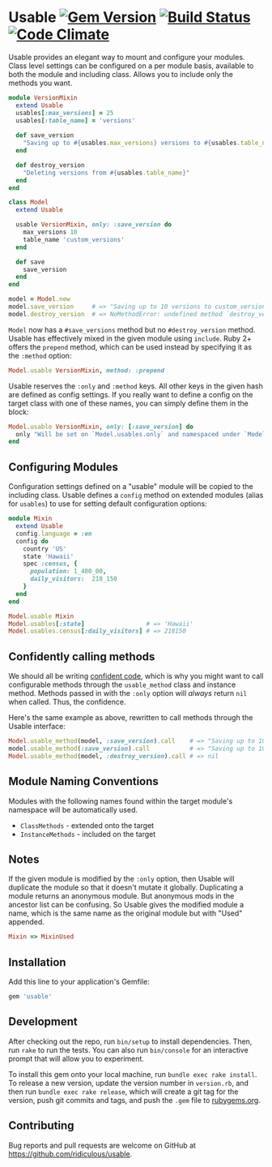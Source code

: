 # Usable [![Gem Version](https://badge.fury.io/rb/usable.svg)](http://badge.fury.io/rb/usable) [![Build Status](https://travis-ci.org/ridiculous/usable.svg)](https://travis-ci.org/ridiculous/usable) [![Code Climate](https://codeclimate.com/github/ridiculous/usable/badges/gpa.svg)](https://codeclimate.com/github/ridiculous/usable)

Usable provides an elegant way to mount and configure your modules. Class level settings can be configured on a per module basis,
available to both the module and including class. Allows you to include only the methods you want. 

```ruby
module VersionMixin
  extend Usable
  usables[:max_versions] = 25
  usables[:table_name] = 'versions'
  
  def save_version
    "Saving up to #{usables.max_versions} versions to #{usables.table_name}"
  end

  def destroy_version
    "Deleting versions from #{usables.table_name}"
  end
end

class Model
  extend Usable

  usable VersionMixin, only: :save_version do
    max_versions 10
    table_name 'custom_versions'
  end

  def save
    save_version
  end
end

model = Model.new
model.save_version     # => "Saving up to 10 versions to custom_versions"
model.destroy_version  # => NoMethodError: undefined method `destroy_version' for #<Model:...
```
`Model` now has a `#save_versions` method but no `#destroy_version` method. Usable has effectively mixed in the given module
using `include`. Ruby 2+ offers the `prepend` method, which can be used instead by specifying it as the `:method` option:

```ruby
Model.usable VersionMixin, method: :prepend
```

Usable reserves the `:only` and `:method` keys. All other keys in the given hash are defined as config settings. If you really
want to define a config on the target class with one of these names, you can simply define them in the block:

```ruby
Model.usable VersionMixin, only: [:save_version] do
  only "Will be set on `Model.usables.only` and namespaced under `Model.usables.version_mixin.only`"
end
```

## Configuring Modules

Configuration settings defined on a "usable" module will be copied to the including class. Usable defines
a `config` method on extended modules (alias for `usables`) to use for setting default configuration options:

```ruby
module Mixin
  extend Usable
  config.language = :en
  config do
    country 'US'
    state 'Hawaii'
    spec :census, {
      population: 1_400_00,
      daily_visitors:  218_150
    }
  end
end

Model.usable Mixin
Model.usables[:state]                 # => 'Hawaii'
Model.usables.census[:daily_visitors] # => 218150
```

## Confidently calling methods

We should all be writing [confident code](http://www.confidentruby.com/), which is why you might want to call configurable
methods through the `usable_method` class and instance method. Methods passed in with the `:only` option
will _always_ return `nil` when called. Thus, the confidence.

Here's the same example as above, rewritten to call methods through the Usable interface:

```ruby
Model.usable_method(model, :save_version).call    # => "Saving up to 10 versions to custom_versions"
model.usable_method(:save_version).call           # => "Saving up to 10 versions to custom_versions"
Model.usable_method(model, :destroy_version).call # => nil
```

## Module Naming Conventions

Modules with the following names found within the target module's namespace will be automatically used.

* `ClassMethods` - extended onto the target
* `InstanceMethods` - included on the target

## Notes

If the given module is modified by the `:only` option, then Usable will duplicate the module so that it doesn't mutate
it globally. Duplicating a module returns an anonymous module. But anonymous mods in the ancestor list can be confusing.
So Usable gives the modified module a name, which is the same name as the original module but with "Used" appended.

```ruby
Mixin => MixinUsed
```

## Installation

Add this line to your application's Gemfile:

```ruby
gem 'usable'
```

## Development

After checking out the repo, run `bin/setup` to install dependencies. Then, run `rake` to run the tests. You can also run `bin/console` for an interactive prompt that will allow you to experiment.

To install this gem onto your local machine, run `bundle exec rake install`. To release a new version, update the version number in `version.rb`, and then run `bundle exec rake release`, which will create a git tag for the version, push git commits and tags, and push the `.gem` file to [rubygems.org](https://rubygems.org).

## Contributing

Bug reports and pull requests are welcome on GitHub at https://github.com/ridiculous/usable.

